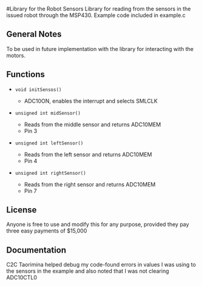 #Library for the Robot Sensors
Library for reading from the sensors in the issued robot through the MSP430.
Example code included in example.c

## General Notes
To be used in future implementation with the library for interacting with the motors.

## Functions

- `void initSensos()`
    - ADC10ON, enables the interrupt and selects SMLCLK

- `unsigned int midSensor()`
    - Reads from the middle sensor and returns ADC10MEM
    - Pin 3

- `unsigned int leftSensor()`
    - Reads from the left sensor and returns ADC10MEM
    - Pin 4

- `unsigned int rightSensor()`
    - Reads from the right sensor and returns ADC10MEM
    - Pin 7
   
## License
Anyone is free to use and modify this for any purpose, provided they pay three easy payments of $15,000

## Documentation
C2C Taorimina helped debug my code-found errors in values I was using to the sensors in the example and also noted that I was not clearing ADC10CTL0

